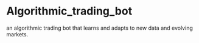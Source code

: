 # Algorithmic_trading_bot
an algorithmic trading bot that learns and adapts to new data and evolving markets.
